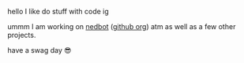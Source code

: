 hello I like do stuff with code ig

ummm I am working on [nedbot](https://nedbot.org/) ([github org](https://github.com/nedbot)) atm as well as a few other projects.

have a swag day 😎